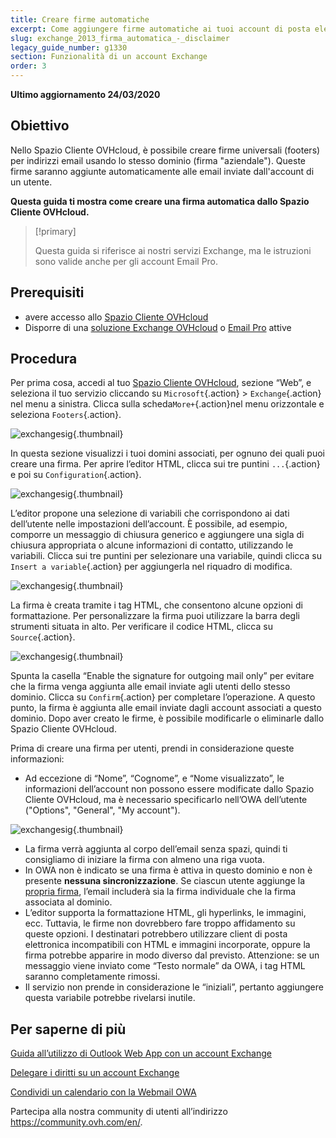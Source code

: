 ```yaml
---
title: Creare firme automatiche
excerpt: Come aggiungere firme automatiche ai tuoi account di posta elettronica
slug: exchange_2013_firma_automatica_-_disclaimer
legacy_guide_number: g1330
section: Funzionalità di un account Exchange
order: 3
---
```


**Ultimo aggiornamento 24/03/2020**


## Obiettivo

Nello Spazio Cliente OVHcloud, è possibile creare firme universali (footers) per indirizzi email usando lo stesso dominio (firma "aziendale"). Queste firme saranno aggiunte automaticamente alle email inviate dall'account di un utente.

**Questa guida ti mostra come creare una firma automatica dallo Spazio Cliente OVHcloud.**

> [!primary]
>
> Questa guida si riferisce ai nostri servizi Exchange, ma le istruzioni sono valide anche per gli account Email Pro.
>


## Prerequisiti

- avere accesso allo [Spazio Cliente OVHcloud](https://www.ovh.com/auth/?action=gotomanager)
- Disporre di una [soluzione Exchange OVHcloud](https://www.ovh.it/emails/hosted-exchange) o [Email Pro](https://www.ovh.it/emails/email-pro) attive 


## Procedura


Per prima cosa, accedi al tuo [Spazio Cliente OVHcloud](https://www.ovh.com/auth/?action=gotomanager), sezione “Web”, e seleziona il tuo servizio cliccando su `Microsoft`{.action} > `Exchange`{.action} nel menu a sinistra. Clicca sulla scheda`More+`{.action}nel menu orizzontale e seleziona `Footers`{.action}.

![exchangesig](images/exchange-footer-step1.png){.thumbnail}

In questa sezione visualizzi i tuoi domini associati, per ognuno dei quali puoi creare una firma. Per aprire l’editor HTML, clicca sui tre puntini `...`{.action} e poi su `Configuration`{.action}.

![exchangesig](images/exchange-footer-step2.png){.thumbnail}

L’editor propone una selezione di variabili che corrispondono ai dati dell’utente nelle impostazioni dell’account. È possibile, ad esempio, comporre un messaggio di chiusura generico e aggiungere una sigla di chiusura appropriata o alcune informazioni di contatto, utilizzando le variabili. Clicca sui tre puntini per selezionare una variabile, quindi clicca su `Insert a variable`{.action} per aggiungerla nel riquadro di modifica.

![exchangesig](images/exchange-footer-step3aag.gif){.thumbnail}

La firma è creata tramite i tag HTML, che consentono alcune opzioni di formattazione. Per personalizzare la firma puoi utilizzare la barra degli strumenti situata in alto. Per verificare il codice HTML, clicca su `Source`{.action}.
 
![exchangesig](images/exchange-footer-step4.png){.thumbnail}

Spunta la casella “Enable the signature for outgoing mail only” per evitare che la firma venga aggiunta alle email inviate agli utenti dello stesso dominio. Clicca su `Confirm`{.action} per completare l’operazione. A questo punto, la firma è aggiunta alle email inviate dagli account associati a questo dominio. Dopo aver creato le firme, è possibile modificarle o eliminarle dallo Spazio Cliente OVHcloud.

Prima di creare una firma per utenti, prendi in considerazione queste informazioni:

- Ad eccezione di “Nome”, “Cognome”, e “Nome visualizzato”, le informazioni dell’account non possono essere modificate dallo Spazio Cliente OVHcloud, ma è necessario specificarlo nell’OWA dell’utente ("Options", "General", "My account").

![exchangesig](images/exchange-footer-step5.png){.thumbnail}

- La firma verrà aggiunta al corpo dell’email senza spazi, quindi ti consigliamo di iniziare la firma con almeno una riga vuota.
- In OWA non è indicato se una firma è attiva in questo dominio e non è presente **nessuna sincronizzazione**. Se ciascun utente aggiunge la [propria firma](../exchange_2016_guida_allutilizzo_di_outlook_web_app/#aggiungere-una-firma), l’email includerà sia la firma individuale che la firma associata al dominio.
- L’editor supporta la formattazione HTML, gli hyperlinks, le immagini, ecc. Tuttavia, le firme non dovrebbero fare troppo affidamento su queste opzioni. I destinatari potrebbero utilizzare client di posta elettronica incompatibili con HTML e immagini incorporate, oppure la firma potrebbe apparire in modo diverso dal previsto. Attenzione: se un messaggio viene inviato come “Testo normale” da OWA, i tag HTML saranno completamente rimossi.
- Il servizio non prende in considerazione le “iniziali”, pertanto aggiungere questa variabile potrebbe rivelarsi inutile.

## Per saperne di più

[Guida all’utilizzo di Outlook Web App con un account Exchange](../exchange_2016_guida_allutilizzo_di_outlook_web_app)

[Delegare i diritti su un account Exchange](..exchange_2013_assegna_i_diritti_full_access_a_un_account)

[Condividi un calendario con la Webmail OWA](../exchange_2016_condividi_un_calendario_con_la_webmail_owa)

Partecipa alla nostra community di utenti all’indirizzo <https://community.ovh.com/en/>.
